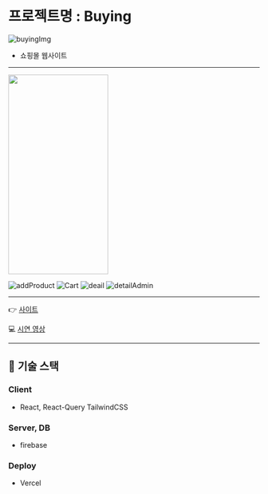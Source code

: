 # 프로젝트명 : Buying


![buyingImg](https://github.com/CircleSeok/Buying/assets/107212281/ed3d382e-e76d-4acf-bd78-45de72a80fff)



- 쇼핑몰 웹사이트
---

<img src="https://github.com/CircleSeok/Buying/assets/107212281/f9ea6a59-c9ec-4c51-990b-af22b2dcfa23" width="200" height="400"/>

![addProduct](https://github.com/CircleSeok/Buying/assets/107212281/f9ea6a59-c9ec-4c51-990b-af22b2dcfa23)
![Cart](https://github.com/CircleSeok/Buying/assets/107212281/62ddbdf4-3664-4572-ae33-dc2aef18fae3)
![deail](https://github.com/CircleSeok/Buying/assets/107212281/30fbdbcd-840e-46de-9f7e-babf990aba12)
![detailAdmin](https://github.com/CircleSeok/Buying/assets/107212281/d4e3d4f5-5aba-4bbb-86a3-887eea371873)


---

👉 [사이트]()

💻 [시연 영상](https://youtu.be/DowqId72K-I)

---

## 🔧 기술 스택

### Client  

- React, React-Query TailwindCSS

### Server, DB

- firebase

### Deploy

- Vercel
